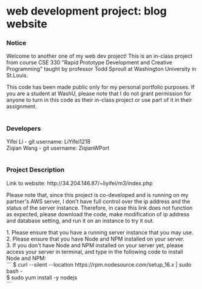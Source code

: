 # web development project: blog website

<h3>Notice</h3>
<p>
Welcome to another one of my web dev project! This is an in-class project from course CSE 330 "Rapid Prototype Development and Creative Programming" taught by professor Todd Sproull at Washington University in St.Louis.
</p>
<p>
This code has been made public only for my personal portfolio purposes. If you are a student at WashU, please note that I do not grant permission for anyone to turn in this code as their in-class project or use part of it in their assignment.
</p>

#

<h3>Developers</h3>
Yifei Li - git username: LiYifei1218<br>
Ziqian Wang - git username: ZiqianWPort

#

<h3>Project Description</h3>
<p>Link to website: http://34.204.146.87/~liyifei/m3/index.php</p>
<p>Please note that, since this project is co-developed and is running on my partner's AWS server, I don't have full control over the ip address and the status of the server instance. Therefore, in case this link does not function as expected, please download the code, make modification of ip address and database setting, and run it on an instance to try it out.</p>
<p>
1. Please ensure that you have a running server instance that you may use.<br>
2. Please ensure that you have Node and NPM installed on your server.<br>
3. If you don't have Node and NPM installed on your server yet, please access your server in terminal, and type in the following code to install Node and NPM:<br>
```
$ curl --silent --location https://rpm.nodesource.com/setup_16.x | sudo bash -<br>
$ sudo yum install -y nodejs<br>
  ```


